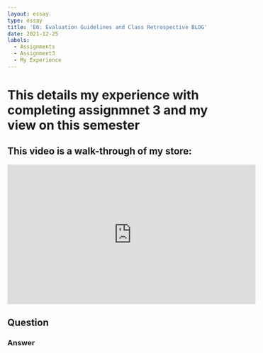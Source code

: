 ```yaml
---
layout: essay
type: essay
title: 'E6: Evaluation Guidelines and Class Retrospective BLOG'
date: 2021-12-25
labels:
  - Assignments
  - Assignment3
  - My Experience
---
```

<h1>This details my experience with completing assignmnet 3 and my view on this semester</h1>
<h2>This video is a walk-through of my store:</h2>
<iframe width="560" height="315" src="https://www.youtube.com/embed/QjR-qO6jCxE" title="YouTube video player" frameborder="0" allow="accelerometer; autoplay; clipboard-write; encrypted-media; gyroscope; picture-in-picture" allowfullscreen></iframe>
<h2>Question</h2>
<h3>Answer</h3>